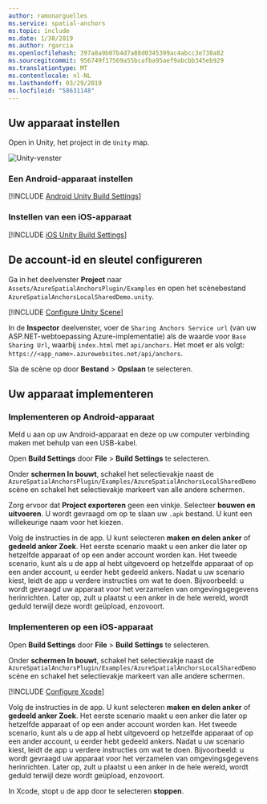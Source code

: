 ```yaml
---
author: ramonarguelles
ms.service: spatial-anchors
ms.topic: include
ms.date: 1/30/2019
ms.author: rgarcia
ms.openlocfilehash: 397a8a9b07b4d7a88d0345399ac4abcc3e738a82
ms.sourcegitcommit: 956749f17569a55bcafba95aef9abcbb345eb929
ms.translationtype: MT
ms.contentlocale: nl-NL
ms.lasthandoff: 03/29/2019
ms.locfileid: "58631148"
---
```

## <a name="set-up-your-device"></a>Uw apparaat instellen

Open in Unity, het project in de `Unity` map.

![Unity-venster](./media/spatial-anchors-unity/unity-window.png)

### <a name="set-up-an-android-device"></a>Een Android-apparaat instellen

[!INCLUDE [Android Unity Build Settings](spatial-anchors-unity-android-build-settings.md)]

### <a name="set-up-an-ios-device"></a>Instellen van een iOS-apparaat

[!INCLUDE [iOS Unity Build Settings](spatial-anchors-unity-ios-build-settings.md)]

## <a name="configure-the-account-identifier-and-key"></a>De account-id en sleutel configureren

Ga in het deelvenster **Project** naar `Assets/AzureSpatialAnchorsPlugin/Examples` en open het scènebestand `AzureSpatialAnchorsLocalSharedDemo.unity`.

[!INCLUDE [Configure Unity Scene](spatial-anchors-unity-configure-scene.md)]

In de **Inspector** deelvenster, voer de `Sharing Anchors Service url` (van uw ASP.NET-webtoepassing Azure-implementatie) als de waarde voor `Base Sharing Url`, waarbij `index.html` met `api/anchors`. Het moet er als volgt: `https://<app_name>.azurewebsites.net/api/anchors`.

Sla de scène op door **Bestand** > **Opslaan** te selecteren.

## <a name="deploy-to-your-device"></a>Uw apparaat implementeren

### <a name="deploy-to-android-device"></a>Implementeren op Android-apparaat

Meld u aan op uw Android-apparaat en deze op uw computer verbinding maken met behulp van een USB-kabel.

Open **Build Settings** door **File** > **Build Settings** te selecteren.

Onder **schermen In bouwt**, schakel het selectievakje naast de `AzureSpatialAnchorsPlugin/Examples/AzureSpatialAnchorsLocalSharedDemo` scène en schakel het selectievakje markeert van alle andere schermen.

Zorg ervoor dat **Project exporteren** geen een vinkje. Selecteer **bouwen en uitvoeren**. U wordt gevraagd om op te slaan uw `.apk` bestand. U kunt een willekeurige naam voor het kiezen.

Volg de instructies in de app. U kunt selecteren **maken en delen anker** of **gedeeld anker Zoek**. Het eerste scenario maakt u een anker die later op hetzelfde apparaat of op een ander account worden kan. Het tweede scenario, kunt als u de app al hebt uitgevoerd op hetzelfde apparaat of op een ander account, u eerder hebt gedeeld ankers. Nadat u uw scenario kiest, leidt de app u verdere instructies om wat te doen. Bijvoorbeeld: u wordt gevraagd uw apparaat voor het verzamelen van omgevingsgegevens herinrichten. Later op, zult u plaatst u een anker in de hele wereld, wordt geduld terwijl deze wordt geüpload, enzovoort.

### <a name="deploy-to-an-ios-device"></a>Implementeren op een iOS-apparaat

Open **Build Settings** door **File** > **Build Settings** te selecteren.

Onder **schermen In bouwt**, schakel het selectievakje naast de `AzureSpatialAnchorsPlugin/Examples/AzureSpatialAnchorsLocalSharedDemo` scène en schakel het selectievakje markeert van alle andere schermen.

[!INCLUDE [Configure Xcode](spatial-anchors-unity-ios-xcode.md)]

Volg de instructies in de app. U kunt selecteren **maken en delen anker** of **gedeeld anker Zoek**. Het eerste scenario maakt u een anker die later op hetzelfde apparaat of op een ander account worden kan. Het tweede scenario, kunt als u de app al hebt uitgevoerd op hetzelfde apparaat of op een ander account, u eerder hebt gedeeld ankers. Nadat u uw scenario kiest, leidt de app u verdere instructies om wat te doen. Bijvoorbeeld: u wordt gevraagd uw apparaat voor het verzamelen van omgevingsgegevens herinrichten. Later op, zult u plaatst u een anker in de hele wereld, wordt geduld terwijl deze wordt geüpload, enzovoort.

In Xcode, stopt u de app door te selecteren **stoppen**.
